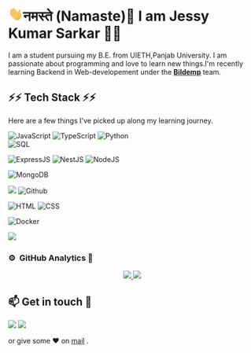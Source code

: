# <img src="https://raw.githubusercontent.com/ABSphreak/ABSphreak/master/gifs/Hi.gif" width="30px">नमस्ते (Namaste)🙏 I am Jessy Kumar Sarkar 👨‍💻

I am a student pursuing my B.E. from UIETH,Panjab University. I am passionate about programming and love to learn new things.I'm recently learning Backend in Web-developement
 under the <a href="https://www.bildemp.com/">**Bildemp**</a> team.
 
## ⚡⚡ Tech Stack ⚡⚡

Here are a few things I've picked up along my learning journey.

![JavaScript](https://img.shields.io/badge/JavaScript-F7DF1E?style=for-the-badge&logo=javascript&logoColor=black) ![TypeScript](https://img.shields.io/badge/TypeScript-007ACC?style=for-the-badge&logo=typescript&logoColor=white) ![Python](https://img.shields.io/badge/-Python-000?style=for-the-badge&logo=python)  
 ![SQL](https://img.shields.io/badge/-SQL-000?style=for-the-badge&logo=MySQL&logoColor=4479A1)

![ExpressJS](https://img.shields.io/badge/Express.js-404D59?style=for-the-badge) ![NestJS](https://img.shields.io/badge/nestjs%20-%23E0234E.svg?&style=for-the-badge&logo=nestjs&logoColor=white) ![NodeJS](https://img.shields.io/badge/Node.js-43853D?style=for-the-badge&logo=node.js&logoColor=white) 

![MongoDB](https://img.shields.io/badge/MongoDB-4EA94B?style=for-the-badge&logo=mongodb&logoColor=white)

![](https://img.shields.io/badge/git%20-%23F05033.svg?&style=for-the-badge&logo=git&logoColor=white) ![Github](https://img.shields.io/badge/github%20-%23121011.svg?&style=for-the-badge&logo=github&logoColor=white) 

![HTML](https://img.shields.io/badge/HTML5-E34F26?style=for-the-badge&logo=html5&logoColor=white) ![CSS](https://img.shields.io/badge/CSS-239120?&style=for-the-badge&logo=css3&logoColor=white)

![Docker](https://img.shields.io/badge/docker%20-%230db7ed.svg?&style=for-the-badge&logo=docker&logoColor=white)

![](https://img.shields.io/badge/-Arduino-00979D?style=for-the-badge&logo=Arduino&logoColor=white)


### ⚙️ &nbsp;GitHub Analytics 🥸

<p align="center">
<a href="https://github.com/jessy521">
  <img height="180em" src="https://github-readme-stats-eight-theta.vercel.app/api?username=jessy521&show_icons=true&theme=algolia&include_all_commits=true&count_private=true"/>
  <img height="180em" src="https://github-readme-stats-eight-theta.vercel.app/api/top-langs/?username=jessy521&layout=compact&langs_count=8&theme=algolia"/>
</a>
</p>

## 📫 Get in touch 🤝

<a href="https://www.linkedin.com/in/jessy-sarkar-a34663203/"><img src="https://img.shields.io/badge/-Jessy-0077B5?style=flat&logo=Linkedin&logoColor=white"/></a> 
<a href="https://www.facebook.com/profile.php?id=100008799511988"><img src="https://img.shields.io/badge/-@JESSY-1877F2?style=flat&logo=Facebook&logoColor=white"/></a>

or give some ♥ on [mail](mailto:jessykumarsarkar@gmail.com) .

<!-- ![visitors](https://visitor-badge.glitch.me/badge?page_id=adnanazmee/adnanazmee) -->
